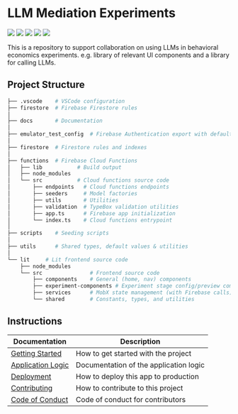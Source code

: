 # LLM Mediation Experiments

<div>
  <img src="https://img.shields.io/badge/Node.js-v18-339933?style=for-the-badge&logo=node.js" />
  <img src="https://img.shields.io/badge/firebase-ffca28?style=for-the-badge&logo=firebase&logoColor=black"/>
  <img src="https://img.shields.io/badge/Angular-17-DD0031?style=for-the-badge&logo=angular&logoColor=white"/>
  <img src="https://img.shields.io/badge/prettier-1A2C34?style=for-the-badge&logo=prettier&logoColor=F7BA3E" />
  <img src="https://img.shields.io/badge/eslint-3A33D1?style=for-the-badge&logo=eslint&logoColor=white" />
</div>

This is a repository to support collaboration on using LLMs in behavioral economics experiments. e.g. library of relevant UI components and a library for calling LLMs.

## Project Structure

```bash
├── .vscode    # VSCode configuration
├── firestore  # Firebase Firestore rules
│
├── docs       # Documentation
│
├── emulator_test_config  # Firebase Authentication export with default google accounts for Auth emulator
│
├── firestore  # Firestore rules and indexes
│
├── functions  # Firebase Cloud Functions
│   ├── lib           # Build output
│   ├── node_modules
│   └── src           # Cloud functions source code
│       ├── endpoints   # Cloud functions endpoints
│       ├── seeders     # Model factories
│       ├── utils       # Utilities
│       ├── validation  # TypeBox validation utilities
│       ├── app.ts      # Firebase app initialization
│       └── index.ts    # Cloud functions entrypoint
│
├── scripts    # Seeding scripts
│
├── utils      # Shared types, default values & utilities
│
└── lit     # Lit frontend source code
    ├── node_modules
    └── src               # Frontend source code
        ├── components    # General (home, nav) components
        ├── experiment-components # Experiment stage config/preview components
        ├── services      # MobX state management (with Firebase calls)
        └── shared        # Constants, types, and utilities
```

## Instructions

| Documentation                                        | Description                            |
| ---------------------------------------------------- | -------------------------------------- |
| [Getting Started](./docs/getting-started.md)         | How to get started with the project    |
| [Application Logic](./docs/application-structure.md) | Documentation of the application logic |
| [Deployment](./docs/deployment.md)                   | How to deploy this app to production   |
| [Contributing](./docs/contributing.md)               | How to contribute to this project      |
| [Code of Conduct](./docs/code-of-conduct.md)         | Code of conduct for contributors       |
